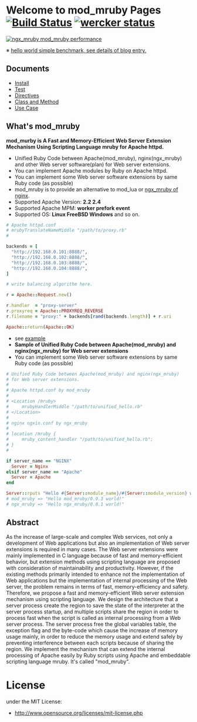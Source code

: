 # Welcome to mod_mruby Pages  [![Build Status](https://travis-ci.org/matsumoto-r/mod_mruby.svg?branch=master)](https://travis-ci.org/matsumoto-r/mod_mruby) [![wercker status](https://app.wercker.com/status/b1759ed571827bd44891a1f454ea9ec4/s "wercker status")](https://app.wercker.com/project/bykey/b1759ed571827bd44891a1f454ea9ec4)

[![ngx_mruby mod_mruby performance](https://github.com/matsumoto-r/mod_mruby/raw/master/images/performance_20140301.png)](http://blog.matsumoto-r.jp/?p=3974)

※ [hello world simple benchmark, see details of blog entry.](http://blog.matsumoto-r.jp/?p=3974)

## Documents
- [Install](https://github.com/matsumoto-r/mod_mruby/wiki/Install)
- [Test](https://github.com/matsumoto-r/mod_mruby/wiki/Test)
- [Directives](https://github.com/matsumoto-r/mod_mruby/wiki/Directives)
- [Class and Method](https://github.com/matsumoto-r/mod_mruby/wiki/Class-and-Method)
- [Use Case](https://github.com/matsumoto-r/mod_mruby/wiki/Use-Case)

## What's mod_mruby
__mod_murby is A Fast and Memory-Efficient Web Server Extension Mechanism Using Scripting Language mruby for Apache httpd.__

- Unified Ruby Code between Apache(mod_mruby), nginx(ngx_mruby) and other Web server software(plan) for Web server extensions.
- You can implement Apache modules by Ruby on Apache httpd.
- You can implement some Web server software extensions by same Ruby code (as possible)
- mod_mruby is to provide an alternative to mod_lua or [ngx_mruby of nginx](http://ngx.mruby.org/).
- Supported Apache Version: __2.2 2.4__
- Supported Apache MPM: __worker prefork event__
- Supported OS: __Linux FreeBSD Windows__ and so on.

```ruby
# Apache httpd.conf
# mrubyTranslateNameMiddle "/path/to/proxy.rb"
#

backends = [
  "http://192.168.0.101:8888/",
  "http://192.168.0.102:8888/",
  "http://192.168.0.103:8888/",
  "http://192.168.0.104:8888/",
]

# write balancing algorithm here.

r = Apache::Request.new()

r.handler  = "proxy-server"
r.proxyreq = Apache::PROXYREQ_REVERSE
r.filename = "proxy:" + backends[rand(backends.length)] + r.uri

Apache::return(Apache::OK)
```

- see [example](https://github.com/matsumoto-r/mod_mruby/tree/master/example)
- __Sample of Unified Ruby Code between Apache(mod_mruby) and nginx(ngx_mruby) for Web server extensions__
- You can implement some Web server software extensions by same Ruby code (as possible)

```ruby
# Unified Ruby Code between Apache(mod_mruby) and nginx(ngx_mruby)
# for Web server extensions.
#
# Apache httpd.conf by mod_mruby
#
# <Location /mruby>
#     mrubyHandlerMiddle "/path/to/unified_hello.rb"
# </Location>
#
# nginx ngxin.conf by ngx_mruby
#
# location /mruby {
#     mruby_content_handler "/path/to/unified_hello.rb";
# }
#

if server_name == "NGINX"
  Server = Nginx
elsif server_name == "Apache"
  Server = Apache
end

Server::rputs "Hello #{Server::module_name}/#{Server::module_version} world!"
# mod_mruby => "Hello mod_mruby/0.9.3 world!"
# ngx_mruby => "Hello ngx_mruby/0.0.1 world!"
```

## Abstract

As the increase of large-scale and complex Web services, not only a development of Web applications but also an implementation of Web server extensions is required in many cases. The Web server extensions were mainly implemented in C language because of fast and memory-efficient behavior, but extension methods using scripting language are proposed with consideration of maintainability and productivity. However, if the existing methods primarily intended to enhance not the implementation of Web applications but the implementation of internal processing of the Web server, the problem remains in terms of fast, memory-efficiency and safety. Therefore, we propose a fast and memory-efficient Web server extension mechanism using scripting language. We design the architecture that a server process create the region to save the state of the interpreter at the server process startup, and multiple scripts share the region in order to process fast when the script is called as internal processing from a Web server process. The server process free the global variables table, the exception flag and the byte-code which cause the increase of memory usage mainly, in order to reduce the memory usage and extend safely by preventing interference between each scripts because of sharing the region. We implement the mechanism that can extend the internal processing of Apache easily by Ruby scripts using Apache and embeddable scripting language mruby. It's called "mod_mruby".


# License
under the MIT License:

* http://www.opensource.org/licenses/mit-license.php

